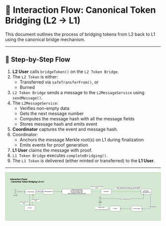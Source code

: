 
# 🔁 Interaction Flow: Canonical Token Bridging (L2 → L1)

This document outlines the process of bridging tokens from L2 back to L1 using the canonical bridge mechanism.

---

## 🔄 Step-by-Step Flow

1. **L2 User** calls `bridgeToken()` on the `L2 Token Bridge`.
2. The `L2 Token` is either:
   - Transferred via `safeTransferFrom()`, or
   - Burned
3. `L2 Token Bridge` sends a message to the `L2MessageService` using `sendMessage()`.
4. The `L2MessageService`:
   - Verifies non-empty data
   - Gets the next message number
   - Computes the message hash with all the message fields
   - Stores message hash and emits event
5. **Coordinator** captures the event and message hash.
6. Coordinator:
   - Anchors the message Merkle root(s) on L1 during finalization
   - Emits events for proof generation
7. **L1 User** claims the message with proof.
8. `L1 Token Bridge` executes `completeBridging()`.
9. The `L1 Token` is delivered (either minted or transferred) to the **L1 User**.

---

<img src="../diagrams/canonicalL2ToL1TokenBridging.png">
